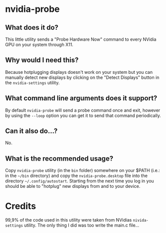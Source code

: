 # nvidia-probe

## What does it do?

This little utility sends a "Probe Hardware Now" command to every NVidia GPU on your system through X11.

## Why would I need this?

Because hotplugging displays doesn't work on your system but you can manually detect new displays by clicking on the "Detect Displays" button in the `nvidia-settings` utility.

## What command line arguments does it support?

By default `nvidia-probe` will send a probe command once and exit, however by using the `--loop` option you can get it to send that command periodically.

## Can it also do...?

No.

## What is the recommended usage?

Copy `nvidia-probe` utility (in the `bin` folder) somewhere on your $PATH (i.e.: in the `~/bin` directory) and copy the `nvidia-probe.desktop` file into the directory 
`~/.config/autostart`. Starting from the next time you log in you should be able to "hotplug" new displays from and to your device.

# Credits

99,9% of the code used in this utility were taken from NVidias `nivida-settings` utility. The only thing I did was too write the main.c file...
